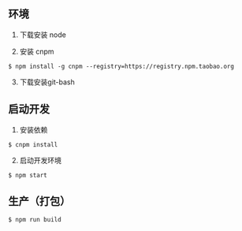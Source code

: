 ## 环境

1. 下载安装 node

2. 安装 cnpm
```
$ npm install -g cnpm --registry=https://registry.npm.taobao.org
```

3. 下载安装git-bash


## 启动开发

1. 安装依赖
```
$ cnpm install
```

2. 启动开发环境
```
$ npm start
```
## 生产（打包）
```
$ npm run build
```
